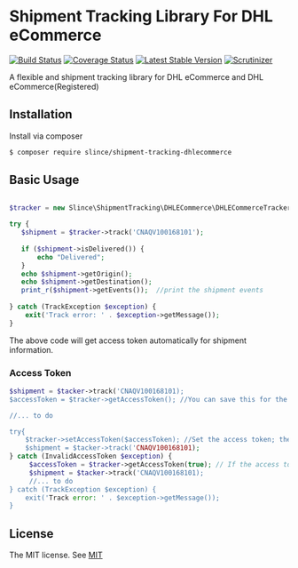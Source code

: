 # Shipment Tracking Library For DHL eCommerce

[![Build Status](https://img.shields.io/travis/slince/shipment-tracking-dhlecommerce/master.svg?style=flat-square)](https://travis-ci.org/slince/shipment-tracking-dhlecommerce)
[![Coverage Status](https://img.shields.io/codecov/c/github/slince/shipment-tracking-dhlecommerce.svg?style=flat-square)](https://codecov.io/github/slince/shipment-tracking-dhlecommerce)
[![Latest Stable Version](https://img.shields.io/packagist/v/slince/shipment-tracking-dhlecommerce.svg?style=flat-square&label=stable)](https://packagist.org/packages/slince/shipment-tracking-dhlecommerce)
[![Scrutinizer](https://img.shields.io/scrutinizer/g/slince/shipment-tracking-dhlecommerce.svg?style=flat-square)](https://scrutinizer-ci.com/g/slince/shipment-tracking-dhlecommerce/?branch=master)

A flexible and shipment tracking library for DHL eCommerce and DHL eCommerce(Registered)

## Installation

Install via composer

```bash
$ composer require slince/shipment-tracking-dhlecommerce
```
## Basic Usage


```php

$tracker = new Slince\ShipmentTracking\DHLECommerce\DHLECommerceTracker(CLIENT_ID, PASSWORD);

try {
   $shipment = $tracker->track('CNAQV100168101');
   
   if ($shipment->isDelivered()) {
       echo "Delivered";
   }
   echo $shipment->getOrigin();
   echo $shipment->getDestination();
   print_r($shipment->getEvents());  //print the shipment events
   
} catch (TrackException $exception) {
    exit('Track error: ' . $exception->getMessage());
}

```
The above code will get access token automatically for shipment information.

### Access Token

```php
$shipment = $tacker->track('CNAQV100168101);
$accessToken = $tracker->getAccessToken(); //You can save this for the next query

//... to do

try{
    $tracker->setAccessToken($accessToken); //Set the access token; the tracker will not send requst for the access token
    $shipment = $tacker->track('CNAQV100168101);
} catch (InvalidAccessToken $exception) {
     $accessToken = $tracker->getAccessToken(true); // If the access token is invalid, refresh it.
     $shipment = $tacker->track('CNAQV100168101);
     //... to do
} catch (TrackException $exception) {
    exit('Track error: ' . $exception->getMessage());
}
```
## License
 
The MIT license. See [MIT](https://opensource.org/licenses/MIT)

